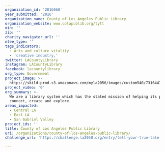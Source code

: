 ```yaml
---
organization_id: '2016060'
year_submitted: '2016'
organization_name: County of Los Angeles Public Library
organization_website: www.colapublib.org/tytt
ein: ''
zip: ''
charity_navigator_url: ''
ntee_type: ''
tags_indicators:
  - Arts and culture vitality
  - 'creative industry,'
twitter: LACountyLibrary
instagram: LACountyLibrary
facebook: lacountylibrary
org_type: Government
project_image: >-
  https://skild-prod.s3.amazonaws.com/myla2050/images/custom540/7316447986741-team91.JPG
project_video: '0'
org_summary: >-
  We are a library system which has the stated mission of helping its patrons
  connect, create and explore.
areas_impacted:
  - Central LA
  - East LA
  - San Gabriel Valley
project_ids: ''
title: County of Los Angeles Public Library
uri: /organizations/county-of-los-angeles-public-library/
challenge_url: 'https://challenge.la2050.org/entry/tell-your-true-tale-writers-workshop'

---
```

